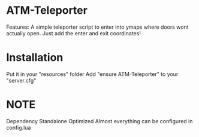# ATM-Teleporter

Features:
A simple teleporter script to enter into ymaps where doors wont actually open.
Just add the enter and exit coordinates!

# Installation
Put it in your "resources" folder
Add "ensure ATM-Teleporter" to your "server.cfg"

# NOTE
Dependency Standalone
Optimized
Almost everything can be configured in config.lua

